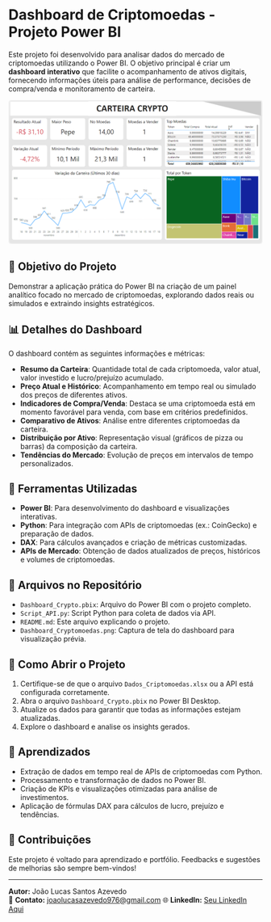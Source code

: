 # Dashboard de Criptomoedas - Projeto Power BI

Este projeto foi desenvolvido para analisar dados do mercado de criptomoedas utilizando o Power BI. O objetivo principal é criar um **dashboard interativo** que facilite o acompanhamento de ativos digitais, fornecendo informações úteis para análise de performance, decisões de compra/venda e monitoramento de carteira.

<img src="Dashboard_Cryptomoedas.png">

## 🎯 **Objetivo do Projeto**
Demonstrar a aplicação prática do Power BI na criação de um painel analítico focado no mercado de criptomoedas, explorando dados reais ou simulados e extraindo insights estratégicos.

## 📊 **Detalhes do Dashboard**
O dashboard contém as seguintes informações e métricas:
- **Resumo da Carteira**: Quantidade total de cada criptomoeda, valor atual, valor investido e lucro/prejuízo acumulado.
- **Preço Atual e Histórico**: Acompanhamento em tempo real ou simulado dos preços de diferentes ativos.
- **Indicadores de Compra/Venda**: Destaca se uma criptomoeda está em momento favorável para venda, com base em critérios predefinidos.
- **Comparativo de Ativos**: Análise entre diferentes criptomoedas da carteira.
- **Distribuição por Ativo**: Representação visual (gráficos de pizza ou barras) da composição da carteira.
- **Tendências do Mercado**: Evolução de preços em intervalos de tempo personalizados.

## 🔧 **Ferramentas Utilizadas**
- **Power BI**: Para desenvolvimento do dashboard e visualizações interativas.
- **Python**: Para integração com APIs de criptomoedas (ex.: CoinGecko) e preparação de dados.
- **DAX**: Para cálculos avançados e criação de métricas customizadas.
- **APIs de Mercado**: Obtenção de dados atualizados de preços, históricos e volumes de criptomoedas.

## 📁 **Arquivos no Repositório**
- `Dashboard_Crypto.pbix`: Arquivo do Power BI com o projeto completo.
- `Script_API.py`: Script Python para coleta de dados via API.
- `README.md`: Este arquivo explicando o projeto.
- `Dashboard_Cryptomoedas.png`: Captura de tela do dashboard para visualização prévia.

## 🚀 **Como Abrir o Projeto**
1. Certifique-se de que o arquivo `Dados_Criptomoedas.xlsx` ou a API está configurada corretamente.
2. Abra o arquivo `Dashboard_Crypto.pbix` no Power BI Desktop.
3. Atualize os dados para garantir que todas as informações estejam atualizadas.
4. Explore o dashboard e analise os insights gerados.

## 🧠 **Aprendizados**
- Extração de dados em tempo real de APIs de criptomoedas com Python.
- Processamento e transformação de dados no Power BI.
- Criação de KPIs e visualizações otimizadas para análise de investimentos.
- Aplicação de fórmulas DAX para cálculos de lucro, prejuízo e tendências.

## 🌟 **Contribuições**
Este projeto é voltado para aprendizado e portfólio. Feedbacks e sugestões de melhorias são sempre bem-vindos!

---

**Autor:** João Lucas Santos Azevedo  
📧 **Contato:** joaolucasazevedo976@gmail.com
🌐 **LinkedIn:** [Seu LinkedIn Aqui](https://www.linkedin.com/in/joao-lucas-dados/)
